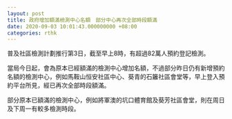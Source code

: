 ```yaml
---
layout: post
title: 政府增加額滿檢測中心名額　部分中心再次全部時段額滿
date: 2020-09-03 10:01:43.000000000 +08:00
categories: rthk
---
```


普及社區檢測計劃推行第3日，截至早上8時，有超過82萬人預約登記檢測。

當局今日起，會為原本已經額滿的檢測中心增加名額，不過部分昨日仍有新增預約名額的檢測中心，例如馬鞍山恒安社區中心、葵青的石籬社區會堂等，早上登入預約平台所見，經已再次全部時段額滿。

部分原本已額滿的檢測中心，例如將軍澳的坑口體育館及葵芳社區會堂，則在周日及下周一有較多檢測時段。
